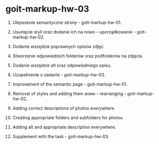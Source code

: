 # goit-markup-hw-03

1. Ulepszenie semantyczne strony - goit-markup-hw-01.
2. Usunięcie styli oraz dodanie ich na nowo - uporządkowanie - goit-markup-hw-02.
3. Dodanie wszędzie poprawnych opisów zdjęć.
4. Stworzenie odpowiednich folderów oraz podfolderów na zdjęcia.
5. Dodanie wszędzie alt oraz odpowiedniego opisu.
6. Uzupełnienie o zadanie - goit-markup-hw-03.

7. Improvement of the semantic page - goit-markup-hw-01.
8. Removal of styles and adding them anew - rearranging - goit-markup-hw-02..
9. Adding correct descriptions of photos everywhere.
10. Creating appropriate folders and subfolders for photos.
11. Adding alt and appropriate description everywhere.
12. Supplement with the task - goit-markup-hw-03.
